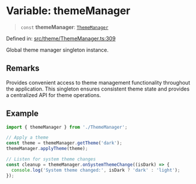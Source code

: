 # Variable: themeManager

> `const` **themeManager**: [`ThemeManager`](../classes/ThemeManager.md)

Defined in: [src/theme/ThemeManager.ts:309](https://github.com/Nick2bad4u/Uptime-Watcher/blob/8a1973382d5fe14c52996ecda381894eb7ecd4a6/src/theme/ThemeManager.ts#L309)

Global theme manager singleton instance.

## Remarks

Provides convenient access to theme management functionality throughout
the application. This singleton ensures consistent theme state and
provides a centralized API for theme operations.

## Example

```typescript
import { themeManager } from './ThemeManager';

// Apply a theme
const theme = themeManager.getTheme('dark');
themeManager.applyTheme(theme);

// Listen for system theme changes
const cleanup = themeManager.onSystemThemeChange((isDark) => {
  console.log('System theme changed:', isDark ? 'dark' : 'light');
});
```
